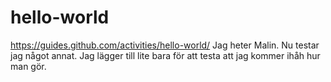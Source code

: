 # hello-world
https://guides.github.com/activities/hello-world/
Jag heter Malin.
Nu testar jag något annat.
Jag lägger till lite bara för att testa att jag kommer ihåh hur man gör.
